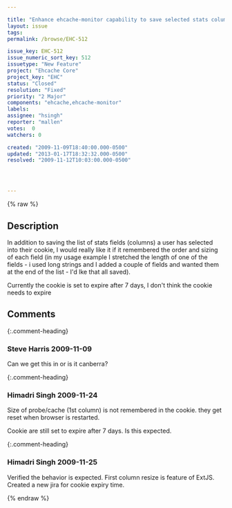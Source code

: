 ```yaml
---

title: "Enhance ehcache-monitor capability to save selected stats columns n related info in cookie "
layout: issue
tags: 
permalink: /browse/EHC-512

issue_key: EHC-512
issue_numeric_sort_key: 512
issuetype: "New Feature"
project: "Ehcache Core"
project_key: "EHC"
status: "Closed"
resolution: "Fixed"
priority: "2 Major"
components: "ehcache,ehcache-monitor"
labels: 
assignee: "hsingh"
reporter: "mallen"
votes:  0
watchers: 0

created: "2009-11-09T18:40:00.000-0500"
updated: "2013-01-17T18:32:32.000-0500"
resolved: "2009-11-12T10:03:00.000-0500"




---
```


{% raw %}

## Description

<div markdown="1" class="description">

In addition to saving the list of stats fields (columns) a user has selected into their cookie, I would really like it if it remembered the order and sizing of each field (in my usage example I stretched  the length of one of the fields - i used long strings and I added a  couple of fields and wanted them at the end of the list - I'd lke that all saved).

Currently the cookie is set to expire after 7 days, I don't think the cookie needs to expire

</div>

## Comments


{:.comment-heading}
### **Steve Harris** <span class="date">2009-11-09</span>

<div markdown="1" class="comment">

Can we get this in or is it canberra?

</div>


{:.comment-heading}
### **Himadri Singh** <span class="date">2009-11-24</span>

<div markdown="1" class="comment">

Size of probe/cache (1st column) is not remembered in the cookie. they get reset when browser is restarted.

Cookie are still set to expire after 7 days. Is this expected.

</div>


{:.comment-heading}
### **Himadri Singh** <span class="date">2009-11-25</span>

<div markdown="1" class="comment">

Verified the behavior is expected. First column resize is feature of ExtJS. Created a new jira for cookie expiry time.

</div>



{% endraw %}
